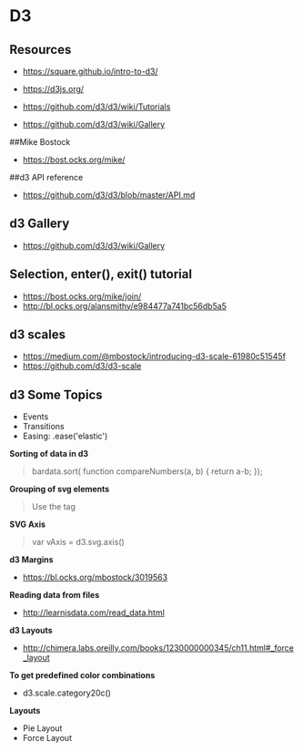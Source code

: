 # D3

## Resources

- https://square.github.io/intro-to-d3/
- https://d3js.org/

- https://github.com/d3/d3/wiki/Tutorials
- https://github.com/d3/d3/wiki/Gallery

##Mike Bostock
- https://bost.ocks.org/mike/


##d3 API reference
- https://github.com/d3/d3/blob/master/API.md

## d3 Gallery
- https://github.com/d3/d3/wiki/Gallery


## Selection, enter(), exit() tutorial
- https://bost.ocks.org/mike/join/
- http://bl.ocks.org/alansmithy/e984477a741bc56db5a5

## d3 scales
- https://medium.com/@mbostock/introducing-d3-scale-61980c51545f
- https://github.com/d3/d3-scale


## d3 Some Topics
- Events
- Transitions
- Easing:  .ease('elastic')


**Sorting of data in d3**
>bardata.sort( function compareNumbers(a, b) {
    return a-b;
});

**Grouping of svg elements**
> Use the <g> tag

**SVG Axis**
> var vAxis = d3.svg.axis()

**d3 Margins**
- https://bl.ocks.org/mbostock/3019563

**Reading data from files**
- http://learnjsdata.com/read_data.html

**d3 Layouts**
- http://chimera.labs.oreilly.com/books/1230000000345/ch11.html#_force_layout

**To get predefined color combinations**
- d3.scale.category20c()

**Layouts**
- Pie Layout
- Force Layout